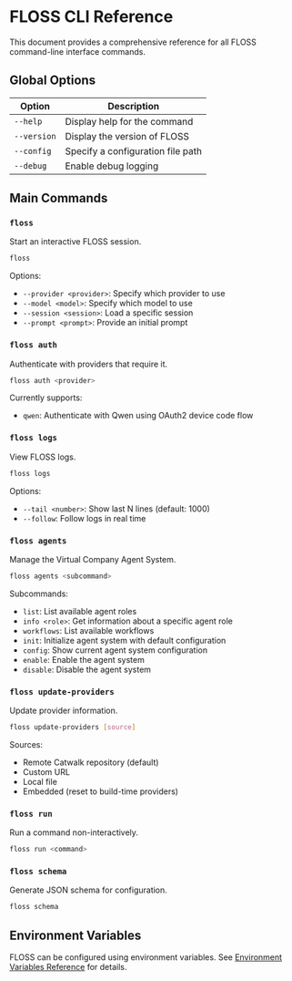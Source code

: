# FLOSS CLI Reference

This document provides a comprehensive reference for all FLOSS command-line interface commands.

## Global Options

| Option | Description |
|--------|-------------|
| `--help` | Display help for the command |
| `--version` | Display the version of FLOSS |
| `--config` | Specify a configuration file path |
| `--debug` | Enable debug logging |

## Main Commands

### `floss`

Start an interactive FLOSS session.

```bash
floss
```

Options:
- `--provider <provider>`: Specify which provider to use
- `--model <model>`: Specify which model to use
- `--session <session>`: Load a specific session
- `--prompt <prompt>`: Provide an initial prompt

### `floss auth`

Authenticate with providers that require it.

```bash
floss auth <provider>
```

Currently supports:
- `qwen`: Authenticate with Qwen using OAuth2 device code flow

### `floss logs`

View FLOSS logs.

```bash
floss logs
```

Options:
- `--tail <number>`: Show last N lines (default: 1000)
- `--follow`: Follow logs in real time

### `floss agents`

Manage the Virtual Company Agent System.

```bash
floss agents <subcommand>
```

Subcommands:
- `list`: List available agent roles
- `info <role>`: Get information about a specific agent role
- `workflows`: List available workflows
- `init`: Initialize agent system with default configuration
- `config`: Show current agent system configuration
- `enable`: Enable the agent system
- `disable`: Disable the agent system

### `floss update-providers`

Update provider information.

```bash
floss update-providers [source]
```

Sources:
- Remote Catwalk repository (default)
- Custom URL
- Local file
- Embedded (reset to build-time providers)

### `floss run`

Run a command non-interactively.

```bash
floss run <command>
```

### `floss schema`

Generate JSON schema for configuration.

```bash
floss schema
```

## Environment Variables

FLOSS can be configured using environment variables. See [Environment Variables Reference](../reference/environment-variables.md) for details.